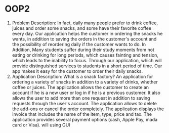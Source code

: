 # OOP2
1. Problem Description:
In fact, daily many people prefer to drink coffee, juices and order some
snacks, and some have their favorite coffee every day. Our application
helps the customer in ordering the snacks he wants, in addition to saving
the orders in the customer&#39;s account and the possibility of reordering daily
if the customer wants to do. In Addition, Many students suffer during
their study moments from not eating or drinking for long periods, which
causes fainting and tension, which leads to the inability to focus. Through
our application, which will provide distinguished services to students in a
short period of time. Our app makes it easy for the customer to order their
daily snacks.
2. Application Description:
What is a snack factory?
An application for ordering a variety of snacks in addition to a variety of
drinks, whether coffee or juices. The application allows the customer to
create an account if he is a new user or log in if he is a previous customer.
It also allows the user to add more than one request in addition to saving
requests through the user&#39;s account. The application allows to delete the
add-ons or cancel the order completely. The application displays the
invoice that includes the name of the item, type, price and tax. The
application provides several payment options (cash, Apple Pay, mada
card or Visa).
will using GUI 
